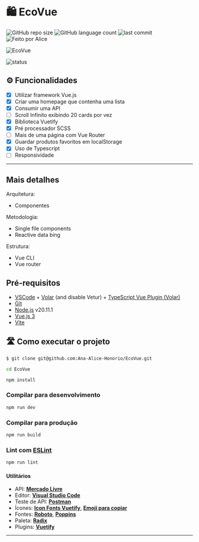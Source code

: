 # 🛍️ EcoVue

![GitHub repo size](https://img.shields.io/github/repo-size/Ana-Alice-Honorio/EcoVue?style=for-the-badge)
![GitHub language count](https://img.shields.io/github/languages/count/Ana-Alice-Honorio/EcoVue?style=for-the-badge)
![last commit](https://img.shields.io/github/last-commit/Ana-Alice-Honorio/EcoVue?style=for-the-badge")
![Feito por Alice](https://img.shields.io/badge/feito-por%20Alice-D818A5")

![EcoVue]()

![status](https://img.shields.io/badge/STATUS-EM%20DESENVOLVIMENTO-green)

## ⚙️ Funcionalidades

- [x] Utilizar framework Vue.js
- [x] Criar uma homepage que contenha uma lista
- [x] Consumir uma API
- [ ] Scroll Infinito exibindo 20 cards por vez
- [x] Biblioteca Vuetify
- [x] Pré processador SCSS
- [ ] Mais de uma página com Vue Router
- [x] Guardar produtos favoritos em localStorage
- [x] Uso de Typescript
- [ ] Responsividade

---

## Mais detalhes

Arquitetura:

- Componentes

Metodologia:

- Single file components
- Reactive data bing

Estrutura:

- Vue CLI
- Vue router

## Pré-requisitos

- [VSCode](https://code.visualstudio.com/) + [Volar](https://marketplace.visualstudio.com/items?itemName=Vue.volar) (and disable Vetur) + [TypeScript Vue Plugin (Volar)](https://marketplace.visualstudio.com/items?itemName=Vue.vscode-typescript-vue-plugin)
- [Git](https://git-scm.com)
- [Node.js](https://nodejs.org/en/) v20.11.1
- [Vue.js 3](https://vuejs.org/)
- [Vite](https://vitejs.dev/)

## 🛣️ Como executar o projeto

```sh
$ git clone git@github.com:Ana-Alice-Honorio/EcoVue.git
```

```sh
cd EcoVue
```

```sh
npm install
```

### Compilar para desenvolvimento

```sh
npm run dev
```

### Compilar para produção

```sh
npm run build
```

### Lint com [ESLint](https://eslint.org/)

```sh
npm run lint
```

#### **Utilitários**

- API:  **[Mercado Livre](https://developers.mercadolivre.com.br)**
- Editor:  **[Visual Studio Code](https://code.visualstudio.com/)**  
- Teste de API:  **[Postman](https://www.postman.com)**
- Ícones: **[Icon Fonts Vuetify](https://vuetifyjs.com/en/features/icon-fonts/#usage)**, **[Emoji para copiar](https://emojisparacopiar.com/)**
- Fontes:  **[Roboto](https://fonts.google.com/specimen/Roboto)**, **[Poppins](https://fonts.google.com/specimen/Poppins)**
- Paleta: **[Radix](https://www.radix-ui.com/colors/docs/palette-composition/scales)**
- Plugins: **[Vuetify](https://vuetifyjs.com/en/)**

---

